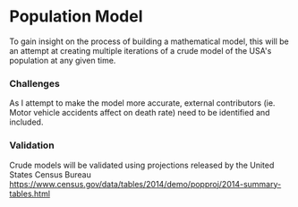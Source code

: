 # Population Model

To gain insight on the process of building a mathematical model, this will be an attempt at creating multiple iterations of a crude model of the USA's population at any given time.

### Challenges
As I attempt to make the model more accurate, external contributors (ie. Motor vehicle accidents affect on death rate) need to be identified and included.

### Validation
Crude models will be validated using projections released by the United States Census Bureau
https://www.census.gov/data/tables/2014/demo/popproj/2014-summary-tables.html
